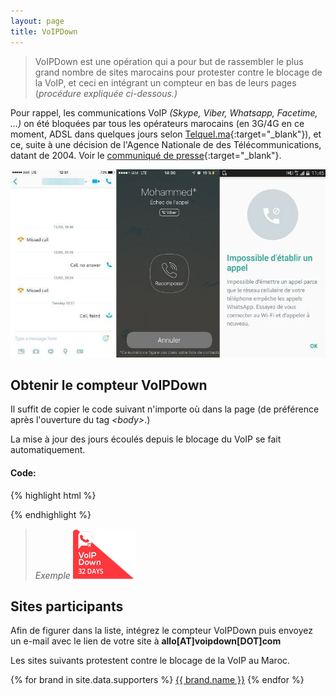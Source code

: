 ```yaml
---
layout: page
title: VoIPDown
---
```

> VoIPDown est une opération qui a pour but de rassembler le plus grand nombre de sites marocains pour protester contre le blocage de la VoIP, et ceci en intégrant un compteur en bas de leurs pages (*procédure expliquée ci-dessous.)*

Pour rappel, les communications VoIP *(Skype, Viber, Whatsapp, Facetime, ...)* on été bloquées par tous les opérateurs marocains (en 3G/4G en ce moment, ADSL dans quelques jours selon [Telquel.ma](http://telquel.ma/2016/01/12/plus-quelques-reglages-blocage-total-voip-maroc_1477504){:target="_blank"}), et ce, suite à une décision de l'Agence Nationale de des Télécommunications, datant de 2004. Voir le [communiqué de presse](http://anrt.ma/sites/default/files/CP-Telephonie-IP-fr.pdf){:target="_blank"}.

<img src="/assets/images/failed-calls-screenshots.jpg" alt="VoIP Bloqué au Maroc">

## Obtenir le compteur VoIPDown

Il suffit de copier le code suivant n'importe où dans la page (de préférence après l'ouverture du tag *&lt;body&gt;*.)

La mise à jour des jours écoulés depuis le blocage du VoIP se fait automatiquement.

#### Code:

{% highlight html %}
<script>
  (function(d, s) {
    var h = d.getElementsByTagName('head')[0];
    var js = d.createElement(s);
    js.type = 'text/javascript';
    js.src = 'http://voipdown.com/assets/js/voipdown.min.js';
    h.appendChild(js);
  }(document, 'script'));
</script>
{% endhighlight %}

> *Exemple* <img src="/assets/images/ribbon-example.png" alt="Compteur VoIPDown" width="100" height="80">

## Sites participants

Afin de figurer dans la liste, intégrez le compteur VoIPDown puis envoyez un e-mail avec le lien de votre site à **allo[AT]voipdown[DOT]com**

Les sites suivants protestent contre le blocage de la VoIP au Maroc.

{% for brand in site.data.supporters %}
  <a href="{{brand.link}}" target="_blank">{{ brand.name }}</a>
{% endfor %}